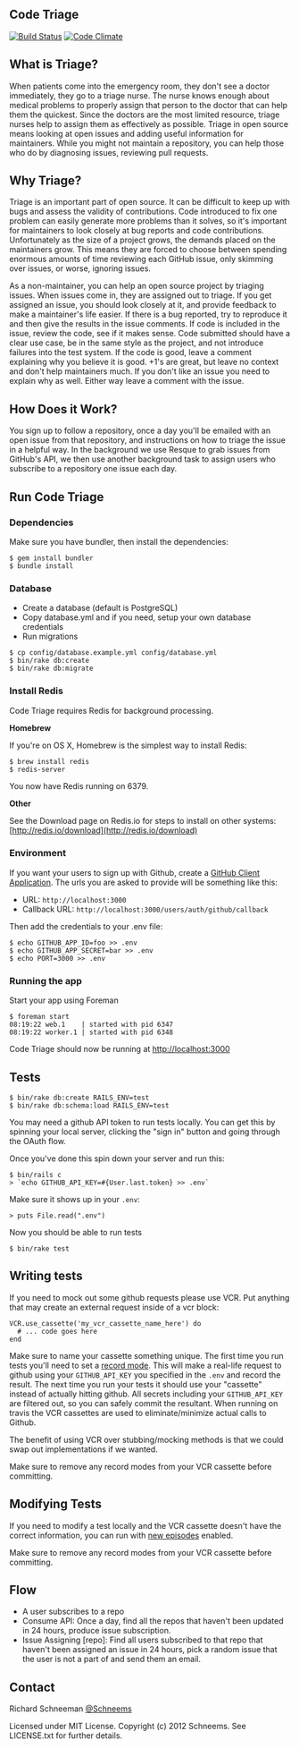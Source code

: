 ## Code Triage

[![Build Status](https://secure.travis-ci.org/codetriage/codetriage.svg?branch=master)](http://travis-ci.org/codetriage/codetriage)
[![Code Climate](http://img.shields.io/codeclimate/github/codetriage/codetriage.svg)](https://codeclimate.com/github/codetriage/codetriage)

## What is Triage?

When patients come into the emergency room, they don't see a doctor immediately, they go to a triage nurse. The nurse knows enough about medical problems to properly assign that person to the doctor that can help them the quickest. Since the doctors are the most limited resource, triage nurses help to assign them as effectively as possible. Triage in open source means looking at open issues and adding useful information for maintainers. While you might not maintain a repository, you can help those who do by diagnosing issues, reviewing pull requests.


## Why Triage?

Triage is an important part of open source. It can be difficult to keep up with bugs and assess the validity of contributions. Code introduced to fix one problem can easily generate more problems than it solves, so it's important for maintainers to look closely at bug reports and code contributions. Unfortunately as the size of a project grows, the demands placed on the maintainers grow. This means they are forced to choose between spending enormous amounts of time reviewing each GitHub issue, only skimming over issues, or worse, ignoring issues.

As a non-maintainer, you can help an open source project by triaging issues. When issues come in, they are assigned out to triage. If you get assigned an issue, you should look closely at it, and provide feedback to make a maintainer's life easier. If there is a bug reported, try to reproduce it and then give the results in the issue comments. If code is included in the issue, review the code, see if it makes sense. Code submitted should have a clear use case, be in the same style as the project, and not introduce failures into the test system. If the code is good, leave a comment explaining why you believe it is good. +1's are great, but leave no context and don't help maintainers much. If you don't like an issue you need to explain why as well. Either way leave a comment with the issue.

## How Does it Work?

You sign up to follow a repository, once a day you'll be emailed with an open issue from that repository, and instructions on how to triage the issue in a helpful way. In the background we use Resque to grab issues from GitHub's API, we then use another background task to assign users who subscribe to a repository one issue each day.


## Run Code Triage

### Dependencies
Make sure you have bundler, then install the dependencies:

```shell
$ gem install bundler
$ bundle install
```

### Database
* Create a database (default is PostgreSQL)
* Copy database.yml and if you need, setup your own database credentials
* Run migrations

```shell
$ cp config/database.example.yml config/database.yml
$ bin/rake db:create
$ bin/rake db:migrate
````

### Install Redis

Code Triage requires Redis for background processing.

**Homebrew**

If you're on OS X, Homebrew is the simplest way to install Redis:

```shell
$ brew install redis
$ redis-server
```

You now have Redis running on 6379.

**Other**

See the Download page on Redis.io for steps to install on other systems: [http://redis.io/download](http://redis.io/download)

### Environment

If you want your users to sign up with Github, create a [GitHub Client Application](https://github.com/settings/applications). The urls you are asked to provide will be something like this:

- URL: `http://localhost:3000`
- Callback URL: `http://localhost:3000/users/auth/github/callback`

Then add the credentials to your .env file:

```shell
$ echo GITHUB_APP_ID=foo >> .env
$ echo GITHUB_APP_SECRET=bar >> .env
$ echo PORT=3000 >> .env
```

### Running the app

Start your app using Foreman

```shell
$ foreman start
08:19:22 web.1    | started with pid 6347
08:19:22 worker.1 | started with pid 6348
```

Code Triage should now be running at [http://localhost:3000](http://localhost:3000)


## Tests

```shell
$ bin/rake db:create RAILS_ENV=test
$ bin/rake db:schema:load RAILS_ENV=test
```

You may need a github API token to run tests locally. You can get this by spinning your local server, clicking the "sign in" button and going through the OAuth flow.

Once you've done this spin down your server and run this:

```
$ bin/rails c
> `echo GITHUB_API_KEY=#{User.last.token} >> .env`
```

Make sure it shows up in your `.env`:

```
> puts File.read(".env")
```

Now you should be able to run tests

```
$ bin/rake test
```

## Writing tests

If you need to mock out some github requests please use VCR. Put anything that may create an external request inside of a vcr block:

```
VCR.use_cassette('my_vcr_cassette_name_here') do
  # ... code goes here
end
```

Make sure to name your cassette something unique. The first time you run tests you'll need to set a [record mode](https://relishapp.com/vcr/vcr/v/2-8-0/docs/record-modes). This will make a real-life request to github using your `GITHUB_API_KEY` you specified in the `.env` and record the result. The next time you run your tests it should use your "cassette" instead of actually hitting github. All secrets including your `GITHUB_API_KEY` are filtered out, so you can safely commit the resultant. When running on travis the VCR cassettes are used to eliminate/minimize actual calls to Github.

The benefit of using VCR over stubbing/mocking methods is that we could swap out implementations if we wanted.

Make sure to remove any record modes from your VCR cassette before committing.


## Modifying Tests

If you need to modify a test locally and the VCR cassette doesn't have the correct information, you can run with [new episodes](https://relishapp.com/vcr/vcr/v/2-8-0/docs/record-modes/new-episodes) enabled.

Make sure to remove any record modes from your VCR cassette before committing.

## Flow

- A user subscribes to a repo
- Consume API: Once a day, find all the repos that haven't been updated in 24 hours, produce issue subscription.
- Issue Assigning [repo]: Find all users subscribed to that repo that haven't been assigned an issue in 24 hours, pick a random issue that the user is not a part of and send them an email.


## Contact

Richard Schneeman [@Schneems](http://twitter.com/schneems)

Licensed under MIT License.
Copyright (c) 2012 Schneems.
See LICENSE.txt for further details.

